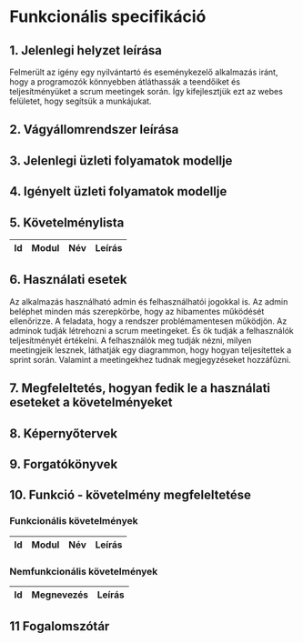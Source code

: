 # Funkcionális specifikáció
## 1. Jelenlegi helyzet leírása
Felmerült az igény egy nyilvántartó és eseménykezelő alkalmazás iránt, hogy a programozók könnyebben átláthassák a teendőiket és teljesítményüket a scrum meetingek során. Így kifejlesztjük ezt az webes felületet, hogy segítsük a munkájukat.


## 2. Vágyállomrendszer leírása



## 3. Jelenlegi üzleti folyamatok modellje



## 4. Igényelt üzleti folyamatok modellje



## 5. Követelménylista

| Id | Modul | Név | Leírás |
| :---: | --- | --- | --- |


## 6. Használati esetek
Az alkalmazás használható admin és felhasználhatói jogokkal is. Az admin beléphet minden más szerepkörbe, hogy az hibamentes működését ellenőrizze. A feladata, hogy a rendszer problémamentesen működjön. Az adminok tudják létrehozni a scrum meetingeket. És ők tudják a felhasználók teljesítményét értékelni. A felhasználók meg tudják nézni, milyen meetingjeik lesznek, láthatják egy diagrammon, hogy hogyan teljesítettek a sprint során. Valamint a meetingekhez tudnak megjegyzéseket hozzáfűzni.



## 7. Megfeleltetés, hogyan fedik le a használati eseteket a követelményeket



## 8. Képernyőtervek



## 9. Forgatókönyvek



## 10. Funkció - követelmény megfeleltetése

### Funkcionális követelmények

   | Id | Modul | Név | Leírás |
   | :---: | --- | --- | --- |   

### Nemfunkcionális követelmények

   | Id | Megnevezés| Leírás |
   | :---: | --- | --- |


## 11 Fogalomszótár



